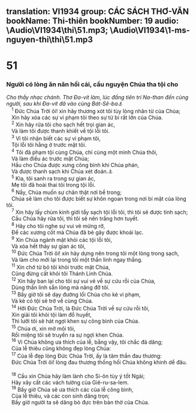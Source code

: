 translation: VI1934
group: CÁC SÁCH THƠ-VĂN
bookName: Thi-thiên 
bookNumber: 19
audio: \Audio\VI1934\thi\51.mp3; \Audio\VI1934\1-ms-nguyen-thi\thi\51.mp3
-------

<div class="title"><h1>51</h1><h3>Người có lòng ăn năn hối cải, cầu nguyện Chúa tha tội cho</h3><i>Cho thầy nhạc chánh. Thơ Đa-vít làm, lúc đấng tiên tri Na-than đến cùng người, sau khi Đa-vít đã vào cùng Bát-Sê-ba<a data-toggle="tooltip" data-placement="bottom" title="2Sa 12:1-15">⚓</a></i></div>
<span class="verse thi_51_1"> <sup>1</sup> Đức Chúa Trời ôi! xin hãy thương xót tôi tùy lòng nhân từ của Chúa; <br/> Xin hãy xóa các sự vi phạm tôi theo sự từ bi rất lớn của Chúa. <br/></span>
<span class="verse thi_51_2"> <sup>2</sup> Xin hãy rửa tôi cho sạch hết trọi gian ác, <br/> Và làm tôi được thanh khiết về tội lỗi tôi. <br/></span>
<span class="verse thi_51_3"> <sup>3</sup> Vì tôi nhận biết các sự vi phạm tôi, <br/> Tội lỗi tôi hằng ở trước mặt tôi. <br/></span>
<span class="verse thi_51_4"> <sup>4</sup> Tôi đã phạm tội cùng Chúa, chỉ cùng một mình Chúa thôi, <br/> Và làm điều ác trước mặt Chúa; <br/> Hầu cho Chúa được xưng công bình khi Chúa phán, <br/> Và được thanh sạch khi Chúa xét đoán.<a data-toggle="tooltip" data-placement="bottom" title="Ro 3:4">⚓</a><br/></span>
<span class="verse thi_51_5"> <sup>5</sup> Kìa, tôi sanh ra trong sự gian ác, <br/> Mẹ tôi đã hoài thai tôi trong tội lỗi. <br/></span>
<span class="verse thi_51_6"> <sup>6</sup> Nầy, Chúa muốn sự chân thật nơi bề trong; <br/> Chúa sẽ làm cho tôi được biết sự khôn ngoan trong nơi bí mật của lòng tôi. <br/></span>
<span class="verse thi_51_7"> <sup>7</sup> Xin hãy lấy chùm kinh giới tẩy sạch tội lỗi tôi, thì tôi sẽ được tinh sạch; <br/> Cầu Chúa hãy rửa tôi, thì tôi sẽ nên trắng hơn tuyết. <br/></span>
<span class="verse thi_51_8"> <sup>8</sup> Hãy cho tôi nghe sự vui vẻ mừng rỡ, <br/> Để các xương cốt mà Chúa đã bẻ gãy được khoái lạc. <br/></span>
<span class="verse thi_51_9"> <sup>9</sup> Xin Chúa ngảnh mặt khỏi các tội lỗi tôi, <br/> Và xóa hết thảy sự gian ác tôi, <br/></span>
<span class="verse thi_51_10"> <sup>10</sup> Đức Chúa Trời ôi! xin hãy dựng nên trong tôi một lòng trong sạch, <br/> Và làm cho mới lại trong tôi một thần linh ngay thẳng. <br/></span>
<span class="verse thi_51_11"> <sup>11</sup> Xin chớ từ bỏ tôi khỏi trước mặt Chúa, <br/> Cũng đừng cất khỏi tôi Thánh Linh Chúa. <br/></span>
<span class="verse thi_51_12"> <sup>12</sup> Xin hãy ban lại cho tôi sự vui vẻ về sự cứu rỗi của Chúa, <br/> Dùng thần linh sẵn lòng mà nâng đỡ tôi. <br/></span>
<span class="verse thi_51_13"> <sup>13</sup> Bấy giờ tôi sẽ dạy đường lối Chúa cho kẻ vi phạm, <br/> Và kẻ có tội sẽ trở về cùng Chúa. <br/></span>
<span class="verse thi_51_14"> <sup>14</sup> Hỡi Đức Chúa Trời, là Đức Chúa Trời về sự cứu rỗi tôi, <br/> Xin giải tôi khỏi tội làm đổ huyết, <br/> Thì lưỡi tôi sẽ hát ngợi khen sự công bình của Chúa. <br/></span>
<span class="verse thi_51_15"> <sup>15</sup> Chúa ơi, xin mở môi tôi, <br/> Rồi miệng tôi sẽ truyền ra sự ngợi khen Chúa. <br/></span>
<span class="verse thi_51_16"> <sup>16</sup> Vì Chúa không ưa thích của lễ, bằng vậy, tôi chắc đã dâng; <br/> Của lễ thiêu cũng không đẹp lòng Chúa: <br/></span>
<span class="verse thi_51_17"> <sup>17</sup> Của lễ đẹp lòng Đức Chúa Trời, ấy là tâm thần đau thương: <br/> Đức Chúa Trời ôi! lòng đau thương thống hối Chúa không khinh dể đâu. <br/> <br/></span>
<span class="verse thi_51_18"> <sup>18</sup> Cầu xin Chúa hãy làm lành cho Si-ôn tùy ý tốt Ngài; <br/> Hãy xây cất các vách tường của Giê-ru-sa-lem. <br/></span>
<span class="verse thi_51_19"> <sup>19</sup> Bấy giờ Chúa sẽ ưa thích các của lễ công bình, <br/> Của lễ thiêu, và các con sinh dâng trọn; <br/> Bấy giờ người ta sẽ dâng bò đực trên bàn thờ của Chúa. <br/> <br/></span>

